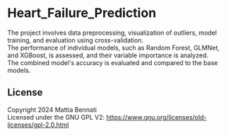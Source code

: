 # Heart_Failure_Prediction
The project involves data preprocessing, visualization of outliers, model training, and evaluation using cross-validation.  
The performance of individual models, such as Random Forest, GLMNet, and XGBoost, is assessed, and their variable importance is analyzed.  
The combined model's accuracy is evaluated and compared to the base models.


## License
Copyright 2024 Mattia Bennati  
Licensed under the GNU GPL V2: https://www.gnu.org/licenses/old-licenses/gpl-2.0.html
